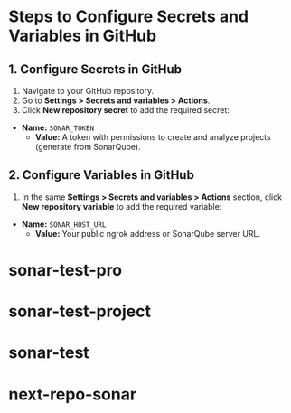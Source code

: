 # Steps to Configure Secrets and Variables in GitHub

## 1. Configure Secrets in GitHub
1. Navigate to your GitHub repository.
2. Go to **Settings > Secrets and variables > Actions**.
3. Click **New repository secret** to add the required secret:
  - **Name:** `SONAR_TOKEN`
    - **Value:** A token with permissions to create and analyze projects (generate from SonarQube).

## 2. Configure Variables in GitHub
1. In the same **Settings > Secrets and variables > Actions** section, click **New repository variable** to add the required variable:
  - **Name:** `SONAR_HOST_URL`
    - **Value:** Your public ngrok address or SonarQube server URL.
# sonar-test-pro
# sonar-test-project
# sonar-test
# next-repo-sonar
